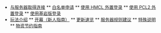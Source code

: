 * [与服务器取得连接](/README)
** [白名单申请](/Con/Whitelist)
** [使用 HMCL 外置登录](/Con/HMCL)
** [使用 PCL2 外置登录](/Con/PCL2)
** [使用基岩版登录](/Con/Floodgate)
* [玩法介绍](/Play/Opening)
** [开幕（新人指南）](/Play/Opening)
** [更新速览](Play/Primeval)
** [服务器规则建议](/Play/Rules)
** [特殊说明](/Play/Diff)
** [物资节约指南](/Con/Non-renewable)
